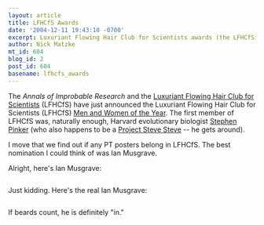 ```yaml
---
layout: article
title: LFHCfS Awards
date: '2004-12-11 19:43:10 -0700'
excerpt: Luxuriant Flowing Hair Club for Scientists awards (the LFHCfSies).
author: Nick Matzke
mt_id: 604
blog_id: 2
post_id: 604
basename: lfhcfs_awards
---
```

<img src="http://www.improbable.com/projects/hair/2004/zentaris-trio4.gif" alt="" style="float:left;" />The _Annals of Improbable Research_ and the [Luxuriant Flowing Hair Club for Scientists](http://www.improbable.com/projects/hair/hair-club-top.html) (LFHCfS) have just announced the Luxuriant Flowing Hair Club for Scientists (LFHCfS) [Men and Women of the Year](http://improbable.typepad.com/improbable_research_whats/2004/12/hair_club_scien.html).  The first member of LFHCfS was, naturally enough, Harvard evolutionary biologist [Stephen Pinker](http://pinker.wjh.harvard.edu/) (who also happens to be a [Project Steve Steve](http://www.pandasthumb.org/pt-archives/000479.html) -- he gets around).

I move that we find out if any PT posters belong in LFHCfS.  The best nomination I could think of was Ian Musgrave.

Alright, here's Ian Musgrave:

<img src="http://www.improbable.com/projects/hair/2004/patrick-obrien-hair.gif" alt="" />

Just kidding.  Here's the real Ian Musgrave:

<img src="http://www.health.adelaide.edu.au/Pharm/images/imusgrave.gif" alt="" />

If beards count, he is definitely "in."
